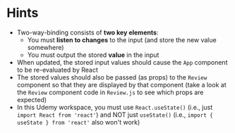 # Hints

-   Two-way-binding consists of <b>two key elements</b>:
    -   You must <b>listen to changes</b> to the input (and store the new value somewhere)
    -   You must output the stored <b>value</b> in the input
-   When updated, the stored input values should cause the `App` component to be re-evaluated by React
-   The stored values should also be passed (as props) to the `Review` component so that they are displayed by that component (take a look at the `Review` component code in `Review.js` to see which props are expected)
-   In this Udemy workspace, you must use `React.useState()` (i.e., just `import React from 'react'`) and NOT just `useState()` (i.e., `import { useState } from 'react'` also won't work)
